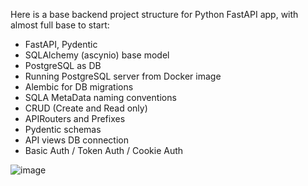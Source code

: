Here is a base backend project structure for Python FastAPI app, with almost full base to start:

- FastAPI, Pydentic
- SQLAlchemy (ascynio) base model
- PostgreSQL as DB
- Running PostgreSQL server from Docker image
- Alembic for DB migrations
- SQLA MetaData naming conventions
- CRUD (Create and Read only)
- APIRouters and Prefixes
- Pydentic schemas
- API views DB connection
- Basic Auth / Token Auth / Cookie Auth

![image](https://github.com/user-attachments/assets/9fa1edc1-b00e-4eed-821d-af5d80bcfc00)

